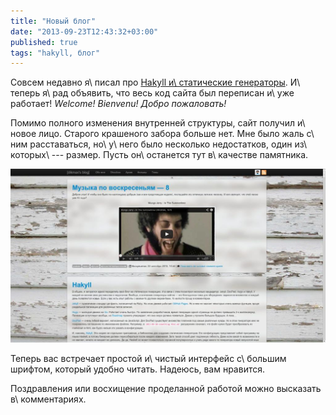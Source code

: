 ```yaml
---
title: "Новый блог"
date: "2013-09-23T12:43:32+03:00"
published: true
tags: "hakyll, блог"
---
```


Совсем недавно я\ писал про [Hakyll и\ статические генераторы](/post/hakyll/). И\ теперь я\ рад объявить, что весь код сайта
был переписан и\ уже работает! *Welcome! Bienvenu! Добро пожаловать!*

Помимо полного изменения внутренней структуры, сайт получил и\ новое лицо. Старого крашеного забора больше нет.
Мне было жаль с\ ним расставаться, но\ у\ него было несколько недостатков, один из\ которых\ --- размер.
Пусть он\ останется тут в\ качестве памятника.

![Старый блог](/images/screenshots/old-site.jpg "Старый блог")

Теперь вас встречает простой и\ чистый интерфейс с\ большим шрифтом, который удобно читать. Надеюсь, вам нравится.

Поздравления или восхищение проделанной работой можно высказать в\ комментариях.
